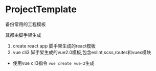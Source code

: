 # ProjectTemplate

备份常用的工程模板

其都由脚手架生成

1. create react app 脚手架生成的react模板
2. vue cli3 脚手架生成的vue2.0模板,包含eslint,scss,router和vuex模块
  * 使用vue cli3指令 ```vue create vue-2```生成
